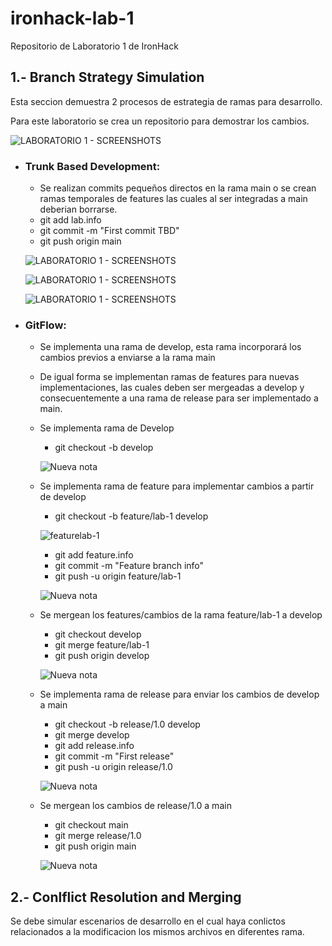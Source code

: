 # ironhack-lab-1
Repositorio de Laboratorio 1 de IronHack

## 1.- Branch Strategy Simulation

Esta seccion demuestra 2 procesos de estrategia de ramas para desarrollo.

Para este laboratorio se crea un repositorio para demostrar los cambios.


![LABORATORIO 1 - SCREENSHOTS](https://github.com/MiguelPalmaDF/ironhack-lab-1/assets/129919164/27e2b7e8-c47e-4d0b-b3af-c5fdea61edd3)


- ### Trunk Based Development:
  - Se realizan commits pequeños directos en la rama main o se crean ramas temporales de features las cuales al ser integradas a main deberian borrarse.
  - git add lab.info
  - git commit -m "First commit TBD"
  - git push origin main

  ![LABORATORIO 1 - SCREENSHOTS](https://github.com/MiguelPalmaDF/ironhack-lab-1/assets/129919164/03073f8e-1eee-4d66-9df9-7f062d8e5aa0)

  ![LABORATORIO 1 - SCREENSHOTS](https://github.com/MiguelPalmaDF/ironhack-lab-1/assets/129919164/8014894a-24c9-47b6-8f4d-8497306c4602)

  ![LABORATORIO 1 - SCREENSHOTS](https://github.com/MiguelPalmaDF/ironhack-lab-1/assets/129919164/d0bfb897-8ba8-4b51-bf23-bb2939ff1f51)


  
- ### GitFlow:
  - Se implementa una rama de develop, esta rama incorporará los cambios previos a enviarse a la rama main
  - De igual forma se implementan ramas de features para nuevas implementaciones, las cuales deben ser mergeadas a develop y consecuentemente a una rama de release para ser implementado a main.

  - Se implementa rama de Develop
    - git checkout -b develop

    ![Nueva nota](https://github.com/MiguelPalmaDF/ironhack-lab-1/assets/129919164/c8eaf5c5-49c7-45f1-a5b3-5b7a30c9a2a2)

  - Se implementa rama de feature para implementar cambios a partir de develop
    - git checkout -b feature/lab-1 develop

    ![featurelab-1](https://github.com/MiguelPalmaDF/ironhack-lab-1/assets/129919164/5ad721a9-84b5-422e-9bdc-429188557714)
 
    - git add feature.info
    - git commit -m "Feature branch info"
    - git push -u origin feature/lab-1
    
    ![Nueva nota](https://github.com/MiguelPalmaDF/ironhack-lab-1/assets/129919164/72f39bae-4fa5-439d-8ee8-a29b2c7d4a25)


  - Se mergean los features/cambios de la rama feature/lab-1 a develop
    - git checkout develop
    - git merge feature/lab-1
    - git push origin develop
    
    ![Nueva nota](https://github.com/MiguelPalmaDF/ironhack-lab-1/assets/129919164/42c00f2c-e801-40bf-8ad9-09a4dd598f74)

  - Se implementa rama de release para enviar los cambios de develop a main
    - git checkout -b release/1.0 develop
    - git merge develop
    - git add release.info
    - git commit -m "First release"
    - git push -u origin release/1.0

    ![Nueva nota](https://github.com/MiguelPalmaDF/ironhack-lab-1/assets/129919164/51b34227-d906-4c48-927c-8188f8e7a65c)

  - Se mergean los cambios de release/1.0 a main
    - git checkout main
    - git merge release/1.0
    - git push origin main

    ![Nueva nota](https://github.com/MiguelPalmaDF/ironhack-lab-1/assets/129919164/f08fb8ad-04b8-4d77-b2b2-a5dfed5b9a68)


## 2.- Conlflict Resolution and Merging

Se debe simular escenarios de desarrollo en el cual haya conlictos relacionados a la modificacion los mismos archivos en diferentes rama.






  

